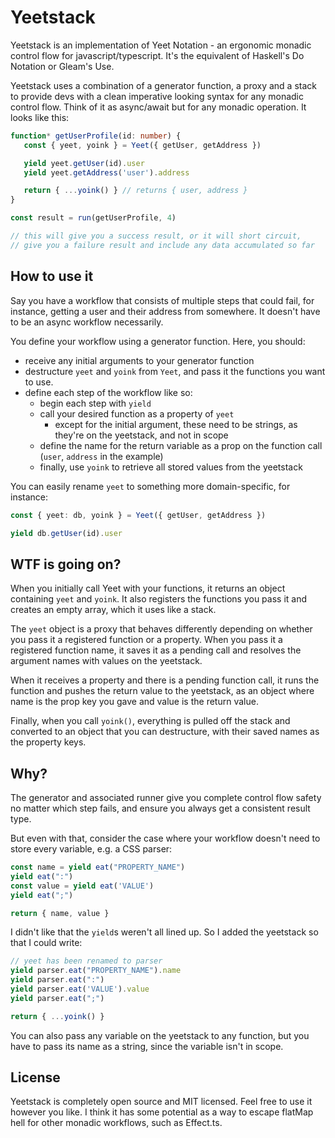# Yeetstack

Yeetstack is an implementation of Yeet Notation - an ergonomic monadic control flow for javascript/typescript. It's the equivalent of Haskell's Do Notation or Gleam's Use.

Yeetstack uses a combination of a generator function, a proxy and a stack to provide devs with a clean imperative looking syntax for any monadic control flow. Think of it as async/await but for any monadic operation. It looks like this:

```ts
function* getUserProfile(id: number) {
   const { yeet, yoink } = Yeet({ getUser, getAddress })

   yield yeet.getUser(id).user
   yield yeet.getAddress('user').address

   return { ...yoink() } // returns { user, address }
}

const result = run(getUserProfile, 4)

// this will give you a success result, or it will short circuit,
// give you a failure result and include any data accumulated so far
```

## How to use it

Say you have a workflow that consists of multiple steps that could fail, for instance, getting a user and their address from somewhere. It doesn't have to be an async workflow necessarily.

You define your workflow using a generator function. Here, you should:

- receive any initial arguments to your generator function
- destructure `yeet` and `yoink` from `Yeet`, and pass it the functions you want to use.
- define each step of the workflow like so:
   - begin each step with `yield`
   - call your desired function as a property of `yeet`
      - except for the initial argument, these need to be strings, as they're on the yeetstack, and not in scope
   - define the name for the return variable as a prop on the function call (`user`, `address` in the example)
   - finally, use `yoink` to retrieve all stored values from the yeetstack

You can easily rename `yeet` to something more domain-specific, for instance:

```ts
const { yeet: db, yoink } = Yeet({ getUser, getAddress })

yield db.getUser(id).user
```

## WTF is going on?

When you initially call Yeet with your functions, it returns an object containing `yeet` and `yoink`. It also registers the functions you pass it and creates an empty array, which it uses like a stack.

The `yeet` object is a proxy that behaves differently depending on whether you pass it a registered function or a property. When you pass it a registered function name, it saves it as a pending call and resolves the argument names with values on the yeetstack.

When it receives a property and there is a pending function call, it runs the function and pushes the return value to the yeetstack, as an object where name is the prop key you gave and value is the return value.

Finally, when you call `yoink()`, everything is pulled off the stack and converted to an object that you can destructure, with their saved names as the property keys.

## Why?

The generator and associated runner give you complete control flow safety no matter which step fails, and ensure you always get a consistent result type.

But even with that, consider the case where your workflow doesn't need to store every variable, e.g. a CSS parser:

```ts
const name = yield eat("PROPERTY_NAME")
yield eat(":")
const value = yield eat('VALUE')
yield eat(";")

return { name, value }
```

I didn't like that the `yield`s weren't all lined up. So I added the yeetstack so that I could write:

```ts
// yeet has been renamed to parser
yield parser.eat("PROPERTY_NAME").name
yield parser.eat(":")
yield parser.eat('VALUE').value
yield parser.eat(";")

return { ...yoink() }
```

You can also pass any variable on the yeetstack to any function, but you have to pass its name as a string, since the variable isn't in scope.

## License

Yeetstack is completely open source and MIT licensed. Feel free to use it however you like. I think it has some potential as a way to escape flatMap hell for other monadic workflows, such as Effect.ts.
